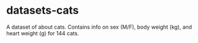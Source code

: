 # datasets-cats
A dataset of about cats. Contains info on sex (M/F), body weight (kg), and heart weight (g) for 144 cats.
